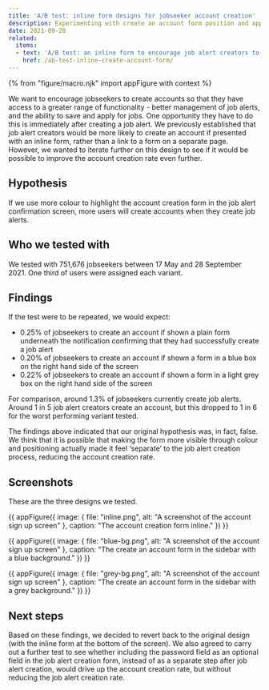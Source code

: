 ```yaml
---
title: 'A/B test: inline form designs for jobseeker account creation'
description: Experimenting with create an account form position and appearance.".
date: 2021-09-28
related:
  items:
  - text: 'A/B test: an inline form to encourage job alert creators to create an account'
    href: /ab-test-inline-create-account-form/
---
```


{% from "figure/macro.njk" import appFigure with context %}

We want to encourage jobseekers to create accounts so that they have access to a greater range of functionality - better management of job alerts, and the ability to save and apply for jobs. One opportunity they have to do this is immediately after creating a job alert. We previously established that job alert creators would be more likely to create an account if presented with an inline form, rather than a link to a form on a separate page. However, we wanted to iterate further on this design to see if it would be possible to improve the account creation rate even further.

## Hypothesis

If we use more colour to highlight the account creation form in the job alert confirmation screen, more users will create accounts when they create job alerts.

## Who we tested with

We tested with 751,676 jobseekers between 17 May and 28 September 2021. One third of users were assigned each variant.

## Findings

If the test were to be repeated, we would expect:

* 0.25% of jobseekers to create an account if shown a plain form underneath the notification confirming that they had successfully create a job alert
* 0.20% of jobseekers to create an account if shown a form in a blue box on the right hand side of the screen
* 0.22% of jobseekers to create an account if shown a form in a light grey box on the right hand side of the screen

For comparison, around 1.3% of jobseekers currently create job alerts. Around 1 in 5 job alert creators create an account, but this dropped to 1 in 6 for the worst performing variant tested.

The findings above indicated that our original hypothesis was, in fact, false. We think that it is possible that making the form more visible through colour and positioning actually made it feel ‘separate’ to the job alert creation process, reducing the account creation rate.

## Screenshots

These are the three designs we tested.

{{ appFigure({
  image: {
    file: "inline.png",
    alt: "A screenshot of the account sign up screen" 
   },
  caption: "The account creation form inline."
}) }}

{{ appFigure({
  image: {
    file: "blue-bg.png",
    alt: "A screenshot of the account sign up screen" 
   },
  caption: "The create an account form in the sidebar with a blue background."
}) }}

{{ appFigure({
  image: {
    file: "grey-bg.png",
    alt: "A screenshot of the account sign up screen" 
   },
  caption: "The create an account form in the sidebar with a grey background."
}) }}

## Next steps

Based on these findings, we decided to revert back to the original design (with the inline form at the bottom of the screen). We also agreed to carry out a further test to see whether including the password field as an optional field in the job alert creation form, instead of as a separate step after job alert creation, would drive up the account creation rate, but without reducing the job alert creation rate.
